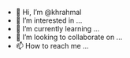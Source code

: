 - 👋 Hi, I’m @khrahmal
- 👀 I’m interested in ...
- 🌱 I’m currently learning ...
- 💞️ I’m looking to collaborate on ...
- 📫 How to reach me ...

<!---
khrahmal/khrahmal is a ✨ special ✨ repository because its `README.md` (this file) appears on your GitHub profile.
You can click the Preview link to take a look at your changes.
--->
